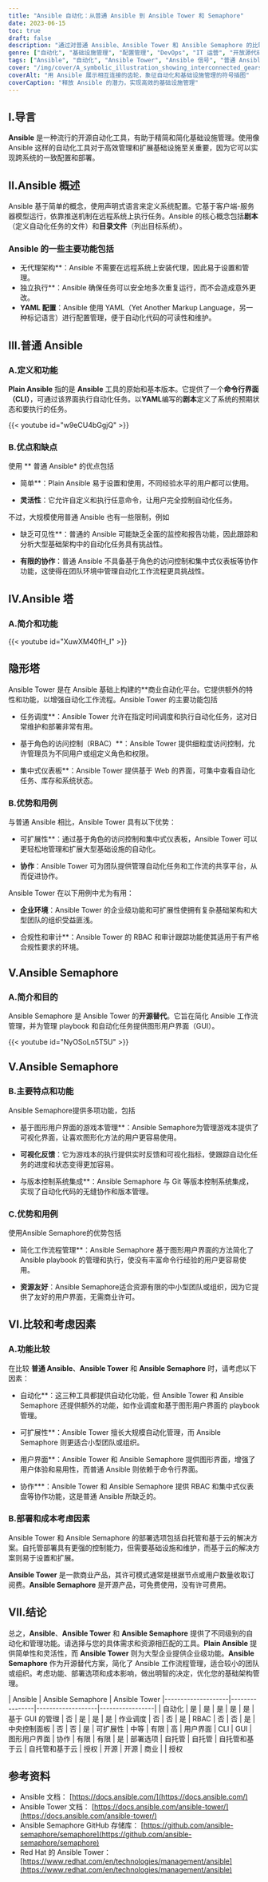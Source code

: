```yaml
---
title: "Ansible 自动化：从普通 Ansible 到 Ansible Tower 和 Semaphore"
date: 2023-06-15
toc: true
draft: false
description: "通过对普通 Ansible、Ansible Tower 和 Ansible Semaphore 的比较，了解 Ansible 自动化的强大功能，并为高效的基础架构管理选择合适的工具。"
genre: ["自动化", "基础设施管理", "配置管理", "DevOps", "IT 运营", "开放源代码", "工作流程管理", "可扩展性", "合作", "Ansible 工具"]
tags: ["Ansible", "自动化", "Ansible Tower", "Ansible 信号", "普通 Ansible", "基础设施管理", "配置管理", "DevOps", "IT 运营", "开放源代码", "工作流程管理", "可扩展性", "合作", "游戏手册", "YAML", "工作调度", "RBAC", "图形用户界面", "版本控制集成", "无效执行", "无代理架构", "Ansible 工作流程", "企业级功能", "自托管部署", "基于云的部署", "许可", "基础设施管理工具", "自动化平台", "工作流程管理系统", "DevOps 工具", "IT 运营管理"]
cover: "/img/cover/A_symbolic_illustration_showing_interconnected_gears_symbol.png"
coverAlt: "用 Ansible 展示相互连接的齿轮，象征自动化和基础设施管理的符号插图"
coverCaption: "释放 Ansible 的潜力，实现高效的基础设施管理"
---
```


## **I.导言**

**Ansible** 是一种流行的开源自动化工具，有助于精简和简化基础设施管理。使用像 Ansible 这样的自动化工具对于高效管理和扩展基础设施至关重要，因为它可以实现跨系统的一致配置和部署。

## **II.Ansible 概述**

Ansible 基于简单的概念，使用声明式语言来定义系统配置。它基于客户端-服务器模型运行，依靠推送机制在远程系统上执行任务。Ansible 的核心概念包括**剧本**（定义自动化任务的文件）和**目录文件**（列出目标系统）。

### Ansible 的一些主要功能包括

- 无代理架构**：Ansible 不需要在远程系统上安装代理，因此易于设置和管理。
- 独立执行**：Ansible 确保任务可以安全地多次重复运行，而不会造成意外更改。
- **YAML 配置**：Ansible 使用 YAML（Yet Another Markup Language，另一种标记语言）进行配置管理，便于自动化代码的可读性和维护。

## **III.普通 Ansible**
### **A.定义和功能**

**Plain Ansible** 指的是 **Ansible** 工具的原始和基本版本。它提供了一个**命令行界面（CLI）**，可通过该界面执行自动化任务。以**YAML**编写的**剧本**定义了系统的预期状态和要执行的任务。

{{< youtube id="w9eCU4bGgjQ" >}}

### **B.优点和缺点**

使用 ** 普通 Ansible* 的优点包括

- 简单**：Plain Ansible 易于设置和使用，不同经验水平的用户都可以使用。

- **灵活性**：它允许自定义和执行任意命令，让用户完全控制自动化任务。

不过，大规模使用普通 Ansible 也有一些限制，例如

- 缺乏可见性**：普通的 Ansible 可能缺乏全面的监控和报告功能，因此跟踪和分析大型基础架构中的自动化任务具有挑战性。

- **有限的协作**：普通 Ansible 不具备基于角色的访问控制和集中式仪表板等协作功能，这使得在团队环境中管理自动化工作流程更具挑战性。

## **IV.Ansible 塔**
### **A.简介和功能**

{{< youtube id="XuwXM40fH_I" >}}

## **隐形塔**

Ansible Tower 是在 Ansible 基础上构建的**商业自动化平台。它提供额外的特性和功能，以增强自动化工作流程。Ansible Tower 的主要功能包括

- 任务调度**：Ansible Tower 允许在指定时间调度和执行自动化任务，这对日常维护和部署非常有用。

- 基于角色的访问控制（RBAC）**：Ansible Tower 提供细粒度访问控制，允许管理员为不同用户或组定义角色和权限。

- 集中式仪表板**：Ansible Tower 提供基于 Web 的界面，可集中查看自动化任务、库存和系统状态。

### **B.优势和用例**

与普通 Ansible 相比，Ansible Tower 具有以下优势：

- 可扩展性**：通过基于角色的访问控制和集中式仪表板，Ansible Tower 可以更轻松地管理和扩展大型基础设施的自动化。

- **协作**：Ansible Tower 可为团队提供管理自动化任务和工作流的共享平台，从而促进协作。

Ansible Tower 在以下用例中尤为有用：

- **企业环境**：Ansible Tower 的企业级功能和可扩展性使拥有复杂基础架构和大型团队的组织受益匪浅。

- 合规性和审计**：Ansible Tower 的 RBAC 和审计跟踪功能使其适用于有严格合规性要求的环境。

## **V.Ansible Semaphore**
### **A.简介和目的**

Ansible Semaphore 是 Ansible Tower 的**开源替代**。它旨在简化 Ansible 工作流管理，并为管理 playbook 和自动化任务提供图形用户界面（GUI）。

{{< youtube id="NyOSoLn5T5U" >}}

## **V.Ansible Semaphore**
### **B.主要特点和功能**

Ansible Semaphore提供多项功能，包括

- 基于图形用户界面的游戏本管理**：Ansible Semaphore为管理游戏本提供了可视化界面，让喜欢图形化方法的用户更容易使用。

- **可视化反馈**：它为游戏本的执行提供实时反馈和可视化指标，使跟踪自动化任务的进度和状态变得更加容易。

- 与版本控制系统集成**：Ansible Semaphore 与 Git 等版本控制系统集成，实现了自动化代码的无缝协作和版本管理。

### **C.优势和用例**

使用Ansible Semaphore的优势包括

- 简化工作流程管理**：Ansible Semaphore 基于图形用户界面的方法简化了 Ansible playbook 的管理和执行，使没有丰富命令行经验的用户更容易使用。

- **资源友好**：Ansible Semaphore适合资源有限的中小型团队或组织，因为它提供了友好的用户界面，无需商业许可。

## **VI.比较和考虑因素**
### **A.功能比较**

在比较 **普通 Ansible**、**Ansible Tower** 和 **Ansible Semaphore** 时，请考虑以下因素：

- 自动化**：这三种工具都提供自动化功能，但 Ansible Tower 和 Ansible Semaphore 还提供额外的功能，如作业调度和基于图形用户界面的 playbook 管理。

- 可扩展性**：Ansible Tower 擅长大规模自动化管理，而 Ansible Semaphore 则更适合小型团队或组织。

- 用户界面**：Ansible Tower 和 Ansible Semaphore 提供图形界面，增强了用户体验和易用性，而普通 Ansible 则依赖于命令行界面。

- 协作***：Ansible Tower 和 Ansible Semaphore 提供 RBAC 和集中式仪表盘等协作功能，这是普通 Ansible 所缺乏的。

### **B.部署和成本考虑因素**

Ansible Tower 和 Ansible Semaphore 的部署选项包括自托管和基于云的解决方案。自托管部署具有更强的控制能力，但需要基础设施和维护，而基于云的解决方案则易于设置和扩展。

**Ansible Tower** 是一款商业产品，其许可模式通常是根据节点或用户数量收取订阅费。**Ansible Semaphore** 是开源产品，可免费使用，没有许可费用。

## VII.结论

总之，**Ansible**、**Ansible Tower** 和 **Ansible Semaphore** 提供了不同级别的自动化和管理功能。请选择与您的具体需求和资源相匹配的工具。**Plain Ansible** 提供简单性和灵活性，而 **Ansible Tower** 则为大型企业提供企业级功能。**Ansible Semaphore** 作为开源替代方案，简化了 Ansible 工作流程管理，适合较小的团队或组织。考虑功能、部署选项和成本影响，做出明智的决定，优化您的基础架构管理。

| Ansible | Ansible Semaphore | Ansible Tower
|--------------------|----------------|-------------------|-----------------|
| 自动化 | 是 | 是 | 是 | 是 | 是
| 基于 GUI 的管理 | 否 | 是 | 是 | 是
| 作业调度 | 否 | 否 | 是
| RBAC | 否 | 否 | 是
| 中央控制面板 | 否 | 否 | 是
| 可扩展性 | 中等 | 有限 | 高
| 用户界面 | CLI | GUI | 图形用户界面
| 协作 | 有限 | 有限 | 是
| 部署选项 | 自托管 | 自托管 | 自托管和基于云 | 自托管和基于云
| 授权 | 开源 | 开源 | 商业 | | 授权


## 参考资料
- Ansible 文档： [https://docs.ansible.com/](https://docs.ansible.com/)
- Ansible Tower 文档： [https://docs.ansible.com/ansible-tower/](https://docs.ansible.com/ansible-tower/)
- Ansible Semaphore GitHub 存储库： [https://github.com/ansible-semaphore/semaphore](https://github.com/ansible-semaphore/semaphore)
- Red Hat 的 Ansible Tower： [https://www.redhat.com/en/technologies/management/ansible](https://www.redhat.com/en/technologies/management/ansible)